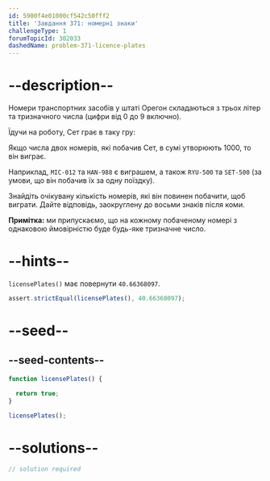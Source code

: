 ```yaml
---
id: 5900f4e01000cf542c50fff2
title: 'Завдання 371: номерні знаки'
challengeType: 1
forumTopicId: 302033
dashedName: problem-371-licence-plates
---
```


# --description--

Номери транспортних засобів у штаті Орегон складаються з трьох літер та тризначного числа (цифри від 0 до 9 включно).

Їдучи на роботу, Сет грає в таку гру:

Якщо числа двох номерів, які побачив Сет, в сумі утворюють 1000, то він виграє.

Наприклад, `MIC-012` та `HAN-988` є виграшем, а також `RYU-500` та `SET-500` (за умови, що він побачив їх за одну поїздку).

Знайдіть очікувану кількість номерів, які він повинен побачити, щоб виграти. Дайте відповідь, заокруглену до восьми знаків після коми.

**Примітка:** ми припускаємо, що на кожному побаченому номері з однаковою ймовірністю буде будь-яке тризначне число.

# --hints--

`licensePlates()` має повернути `40.66368097`.

```js
assert.strictEqual(licensePlates(), 40.66368097);
```

# --seed--

## --seed-contents--

```js
function licensePlates() {

  return true;
}

licensePlates();
```

# --solutions--

```js
// solution required
```
